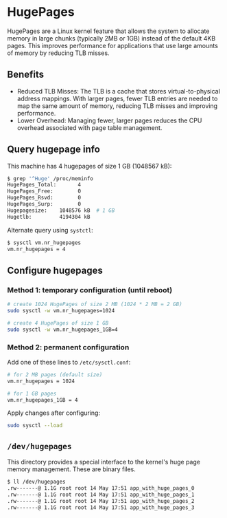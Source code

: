 # HugePages

HugePages are a Linux kernel feature that allows the system to allocate memory in large chunks (typically 2MB or 1GB) instead of the default 4KB pages. This improves performance for applications that use large amounts of memory by reducing TLB misses.

## Benefits
- Reduced TLB Misses: The TLB is a cache that stores virtual-to-physical address mappings. With larger pages, fewer TLB entries are needed to map the same amount of memory, reducing TLB misses and improving performance.
- Lower Overhead: Managing fewer, larger pages reduces the CPU overhead associated with page table management.

## Query hugepage info
This machine has 4 hugepages of size 1 GB (1048567 kB):
```bash
$ grep '^Huge' /proc/meminfo
HugePages_Total:       4
HugePages_Free:        0
HugePages_Rsvd:        0
HugePages_Surp:        0
Hugepagesize:    1048576 kB  # 1 GB
Hugetlb:         4194304 kB
```

Alternate query using `systctl`:
```bash
$ sysctl vm.nr_hugepages
vm.nr_hugepages = 4
```

## Configure hugepages

### Method 1: temporary configuration (until reboot)
```bash
# create 1024 HugePages of size 2 MB (1024 * 2 MB = 2 GB)
sudo sysctl -w vm.nr_hugepages=1024

# create 4 HugePages of size 1 GB
sudo sysctl -w vm.nr_hugepages_1GB=4
```

### Method 2: permanent configuration
Add one of these lines to `/etc/sysctl.conf`:
```bash
# for 2 MB pages (default size)
vm.nr_hugepages = 1024

# for 1 GB pages
vm.nr_hugepages_1GB = 4
```

Apply changes after configuring:
```bash
sudo sysctl --load
```

## `/dev/hugepages`
This directory provides a special interface to the kernel's huge page memory management. These are binary files.

```bash
$ ll /dev/hugepages
.rw-------@ 1.1G root root 14 May 17:51 app_with_huge_pages_0
.rw-------@ 1.1G root root 14 May 17:51 app_with_huge_pages_1
.rw-------@ 1.1G root root 14 May 17:51 app_with_huge_pages_2
.rw-------@ 1.1G root root 14 May 17:51 app_with_huge_pages_3
```
